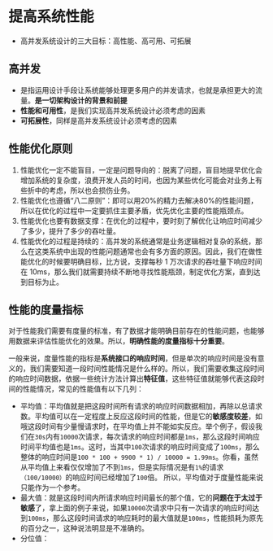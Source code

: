 # 提高系统性能

- 高并发系统设计的三大目标：高性能、高可用、可拓展

## 高并发

- 是指运用设计手段让系统能够处理更多用户的并发请求，也就是承担更大的流量。**是一切架构设计的背景和前提**
- **性能和可用性**，是我们实现高并发系统设计必须考虑的因素
- **可拓展性**，同样是高并发系统设计必须考虑的因素

## 性能优化原则

1. 性能优化一定不能盲目，一定是问题导向的：脱离了问题，盲目地提早优化会增加系统的复杂度，浪费开发人员的时间，也因为某些优化可能会对业务上有些折中的考虑，所以也会损伤业务。
2. 性能优化也遵循“八二原则”：即可以用20%的精力去解决80%的性能问题，所以在优化的过程中一定要抓住主要矛盾，优先优化主要的性能瓶颈点。
3. 性能优化也要有数据支撑：在优化的过程中，要时刻了解优化让响应时间减少了多少，提升了多少的吞吐量。
4. 性能优化的过程是持续的：高并发的系统通常是业务逻辑相对复杂的系统，那么在这类系统中出现的性能问题通常也会有多方面的原因。因此，我们在做性能优化的时候要明确目标，比方说，支撑每秒 1 万次请求的吞吐量下响应时间在 10ms，那么我们就需要持续不断地寻找性能瓶颈，制定优化方案，直到达到目标为止。

## 性能的度量指标

对于性能我们需要有度量的标准，有了数据才能明确目前存在的性能问题，也能够用数据来评估性能优化的效果。所以，**明确性能的度量指标十分重要**。

一般来说，度量性能的指标是**系统接口的响应时间**，但是单次的响应时间是没有意义的，我们需要知道一段时间性能情况是什么样的。所以，我们需要收集这段时间的响应时间数据，依据一些统计方法计算出**特征值**，这些特征值就能够代表这段时间的性能情况，常见的性能值有以下几列：

- 平均值：平均值就是把这段时间所有请求的响应时间数据相加，再除以总请求数。平均值可以在一定程度上反应这段时间的性能，但是它的**敏感度较差**，如哦这段时间有少量慢请求时，在平均值上并不能如实反应。举个例子，假设我们在`30s`内有`10000`次请求，每次请求的响应时间都是`1ms`，那么这段时间响应时间平均值也是`1ms`。这时，当其中`100`次请求的响应时间变成了`100ms`，那么整体的响应时间是`100 * 100 + 9900 * 1) / 10000 = 1.99ms`。你看，虽然从平均值上来看仅仅增加了不到`1ms`，但是实际情况是有`1%`的请求`（100/10000）`的响应时间已经增加了`100`倍。 所以，平均值对于度量性能来说只能作为一个参考。
- 最大值：就是这段时间内所请求响应时间最长的那个值，它的**问题在于太过于敏感**了，拿上面的例子来说，如果`10000`次请求中只有一次请求的响应时间达到`100ms`，那么这段时间请求的响应耗时的最大值就是`100ms`，性能损耗为原先的百分之一，这种说法明显是不准确的。
- 分位值：
